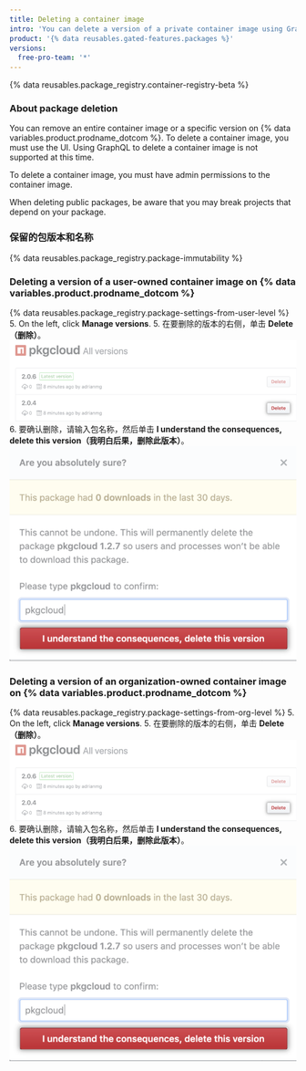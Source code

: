 ```yaml
---
title: Deleting a container image
intro: 'You can delete a version of a private container image using GraphQL or on {% data variables.product.prodname_dotcom %}.'
product: '{% data reusables.gated-features.packages %}'
versions:
  free-pro-team: '*'
---
```


{% data reusables.package_registry.container-registry-beta %}

### About package deletion

You can remove an entire container image or a specific version on {% data variables.product.prodname_dotcom %}. To delete a container image, you must use the UI. Using GraphQL to delete a container image is not supported at this time.

To delete a container image, you must have admin permissions to the container image.

When deleting public packages, be aware that you may break projects that depend on your package.



### 保留的包版本和名称

{% data reusables.package_registry.package-immutability %}

### Deleting a version of a user-owned container image on {% data variables.product.prodname_dotcom %}

{% data reusables.package_registry.package-settings-from-user-level %}
5. On the left, click **Manage versions**.
5. 在要删除的版本的右侧，单击 **Delete（删除）**。 ![删除包按钮](/assets/images/help/package-registry/delete-package-button.png)
6. 要确认删除，请输入包名称，然后单击 **I understand the consequences, delete this version（我明白后果，删除此版本）**。 ![确认包删除按钮](/assets/images/help/package-registry/confirm-package-deletion.png)

### Deleting a version of an organization-owned container image on {% data variables.product.prodname_dotcom %}

{% data reusables.package_registry.package-settings-from-org-level %}
5. On the left, click **Manage versions**.
5. 在要删除的版本的右侧，单击 **Delete（删除）**。 ![删除包按钮](/assets/images/help/package-registry/delete-package-button.png)
6. 要确认删除，请输入包名称，然后单击 **I understand the consequences, delete this version（我明白后果，删除此版本）**。 ![确认包删除按钮](/assets/images/help/package-registry/confirm-package-deletion.png)
